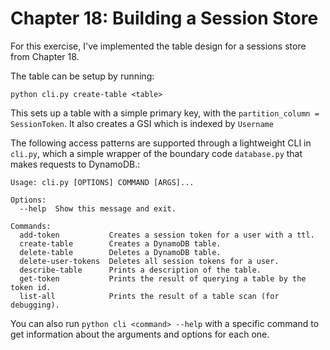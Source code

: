# Chapter 18: Building a Session Store

For this exercise, I've implemented the table design for a sessions store from Chapter 18. 

The table can be setup by running:

```commandline
python cli.py create-table <table>
```

This sets up a table with a simple primary key, with the `partition_column = SessionToken`. It also creates a GSI which is indexed by `Username`

The following access patterns are supported through a lightweight CLI in `cli.py`, which a simple wrapper of the boundary code `database.py` that makes requests to DynamoDB.:

```commandline
Usage: cli.py [OPTIONS] COMMAND [ARGS]...

Options:
  --help  Show this message and exit.

Commands:
  add-token           Creates a session token for a user with a ttl.
  create-table        Creates a DynamoDB table.
  delete-table        Deletes a DynamoDB table.
  delete-user-tokens  Deletes all session tokens for a user.
  describe-table      Prints a description of the table.
  get-token           Prints the result of querying a table by the token id.
  list-all            Prints the result of a table scan (for debugging).
```

You can also run `python cli <command> --help` with a specific command to get information about the arguments and options for each one.